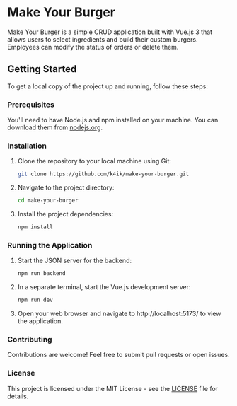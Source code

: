 # Make Your Burger
Make Your Burger is a simple CRUD application built with Vue.js 3 that allows users to select ingredients and build their custom burgers. Employees can modify the status of orders or delete them.

## Getting Started
To get a local copy of the project up and running, follow these steps:

### Prerequisites
You'll need to have Node.js and npm installed on your machine. You can download them from [nodejs.org](https://nodejs.org/en).

### Installation
1. Clone the repository to your local machine using Git:
    ```bash
    git clone https://github.com/k4ik/make-your-burger.git
    ```

2. Navigate to the project directory:
    ```bash
    cd make-your-burger
    ```

3. Install the project dependencies:
    ```bash
    npm install
    ```
### Running the Application
1. Start the JSON server for the backend:
    ```bash
    npm run backend
    ```
2. In a separate terminal, start the Vue.js development server:
    ```bash
    npm run dev
    ```
3. Open your web browser and navigate to http://localhost:5173/ to view the application.

### Contributing
Contributions are welcome! Feel free to submit pull requests or open issues.

### License
This project is licensed under the MIT License - see the [LICENSE](LICENSE.md) file for details.

